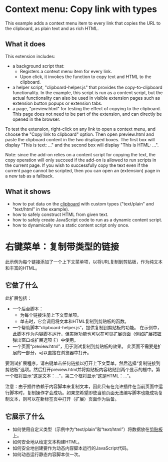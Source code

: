 # Context menu: Copy link with types

This example adds a context menu item to every link that copies the URL to the
clipboard, as plain text and as rich HTML.

## What it does

This extension includes:

* a background script that:
  - Registers a context menu item for every link.
  - Upon click, it invokes the function to copy text and HTML to the clipboard.
* a helper script, "clipboard-helper.js" that provides the copy-to-clipboard functionality.
  In the example, this script is run as a content script, but the actual functionality can also
  be used in visible extension pages such as extension button popups or extension tabs.
* a page, "preview.html" for testing the effect of copying to the clipboard.
  This page does not need to be part of the extension, and can directly be opened in the browser.

To test the extension, right-click on any link to open a context menu, and choose the
"Copy link to clipboard" option. Then open preview.html and paste the clipboard content
in the two displayed boxes. The first box will display "This is text: ..." and the second
box will display "This is HTML: ...".

Note: since the add-on relies on a content script for copying the text, the copy operation
will only succeed if the add-on is allowed to run scripts in the current page.
If you wish to successfully copy the text even if the current page cannot be scripted, then
you can open an (extension) page in a new tab as a fallback.

## What it shows

* how to put data on the [clipboard](https://developer.mozilla.org/en-US/Add-ons/WebExtensions/Interact_with_the_clipboard)
  with custom types ("text/plain" and "text/html" in the example).
* how to safely construct HTML from given text.
* how to safely create JavaScript code to run as a dynamic content script.
* how to dynamically run a static content script only once.

# 右键菜单：复制带类型的链接

此示例为每个链接添加了一个上下文菜单项，以将URL复制到剪贴板，作为纯文本和丰富的HTML。

## 它做了什么

此扩展包括：

* 一个后台脚本：
  - 为每个链接注册上下文菜单项。
  - 单击时，它会调用将文本和HTML复制到剪贴板的函数。
* 一个帮助脚本“clipboard-helper.js”，提供复制到剪贴板的功能。
  在示例中，此脚本作为内容脚本运行，但实际功能也可以在可见扩展页面（例如扩展按钮弹出窗口或扩展选项卡）中使用。
* 一个页面“preview.html”，用于测试复制到剪贴板的效果。
  此页面不需要是扩展的一部分，可以直接在浏览器中打开。

要测试扩展程序，请右键单击任何链接以打开上下文菜单，然后选择“复制链接到剪贴板”选项。然后打开preview.html并将剪贴板内容粘贴到两个显示的框中。第一个框将显示“这是文本：...”，第二个框将显示“这是HTML：...”。

注意：由于插件依赖于内容脚本来复制文本，因此只有在允许插件在当前页面中运行脚本时，复制操作才会成功。如果您希望即使当前页面无法编写脚本也能成功复制文本，则可以在新标签页中打开（扩展）页面作为后备。

## 它展示了什么

* 如何使用自定义类型（示例中为“text/plain”和“text/html”）将数据放在[剪贴板](https://developer.mozilla.org/en-US/Add-ons/WebExtensions/Interact_with_the_clipboard)上。
* 如何安全地从给定文本构建HTML。
* 如何安全地创建要作为动态内容脚本运行的JavaScript代码。
* 如何动态运行静态内容脚本仅一次。
